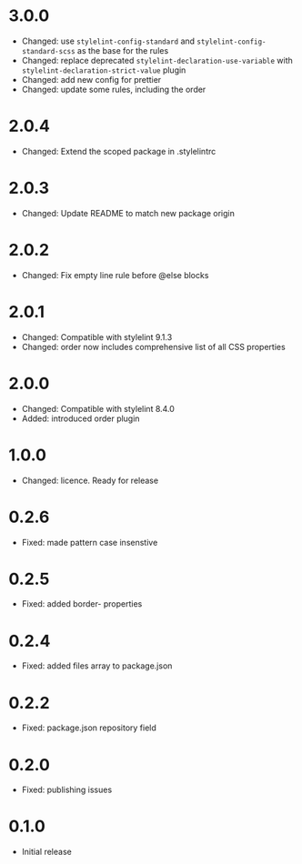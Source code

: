 # 3.0.0

- Changed: use `stylelint-config-standard` and `stylelint-config-standard-scss` as the base for the rules
- Changed: replace deprecated `stylelint-declaration-use-variable` with `stylelint-declaration-strict-value` plugin
- Changed: add new config for prettier
- Changed: update some rules, including the order

# 2.0.4

- Changed: Extend the scoped package in .stylelintrc

# 2.0.3

- Changed: Update README to match new package origin

# 2.0.2

- Changed: Fix empty line rule before @else blocks

# 2.0.1

- Changed: Compatible with stylelint 9.1.3
- Changed: order now includes comprehensive list of all CSS properties

# 2.0.0

- Changed: Compatible with stylelint 8.4.0
- Added: introduced order plugin

# 1.0.0

- Changed: licence. Ready for release

# 0.2.6

- Fixed: made pattern case insenstive

# 0.2.5

- Fixed: added border- properties

# 0.2.4

- Fixed: added files array to package.json

# 0.2.2

- Fixed: package.json repository field

# 0.2.0

- Fixed: publishing issues

# 0.1.0

- Initial release
